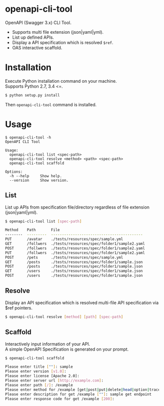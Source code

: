 # openapi-cli-tool
OpenAPI (Swagger 3.x) CLI Tool.  

- Supports multi file extension (json|yaml|yml).
- List up defined APIs.
- Display a API specification which is resolved `$ref`.
- OAS interactive scaffold.  


# Installation

Execute Python installation command on your machine.  
Supports Python 2.7, 3.4 <=.

```bash
$ python setup.py install
```

Then `openapi-cli-tool` command is installed.

# Usage

```
$ openapi-cli-tool -h
OpenAPI CLI Tool

Usage:
  openapi-cli-tool list <spec-path>
  openapi-cli-tool resolve <method> <path> <spec-path>
  openapi-cli-tool scaffold

Options:
  -h --help     Show help.
  --version     Show version.
```

## List

List up APIs from specification file/directory regardless of file extension (json|yaml|yml).

```bash
$ openapi-cli-tool list [spec-path]

Method    Path       File
--------  ---------  ------------------------------------------
PUT       /avatar    ./tests/resources/spec/sample.yml
GET       /follwers  ./tests/resources/spec/folder1/sample2.yaml
POST      /follwers  ./tests/resources/spec/folder1/sample2.yaml
PUT       /follwers  ./tests/resources/spec/folder1/sample2.yaml
POST      /pets      ./tests/resources/spec/sample.yml
GET       /posts     ./tests/resources/spec/folder1/sample.json
POST      /posts     ./tests/resources/spec/folder1/sample.json
GET       /users     ./tests/resources/spec/folder1/sample.json
POST      /users     ./tests/resources/spec/folder1/sample.json
```


## Resolve

Display an API specification which is resolved multi-file API specification via $ref pointers.  

```bash
$ openapi-cli-tool resolve [method] [path] [spec-path]
```


## Scaffold

Interactively input information of your API.  
A simple OpenAPI Specification is generated on your prompt.

```bash
$ openapi-cli-tool scaffold

Please enter title [""]: sample
Please enter version [v1.0]:
Please enter license [Apache 2.0]:
Please enter server url [http://example.com]:
Please enter path [/]: /example
Please enter method for /example [get|post|put|delete|head|option|trace]: get
Please enter description for get /example [""]: sample get endpoint
Please enter response code for get /example [200]:
```
